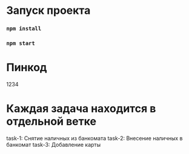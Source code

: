 # Запуск проекта

### `npm install`
### `npm start`

# Пинкод
1234

# Каждая задача находится в отдельной ветке

task-1: Снятие наличных из банкомата
task-2: Внесение наличных в банкомат
task-3: Добавление карты
